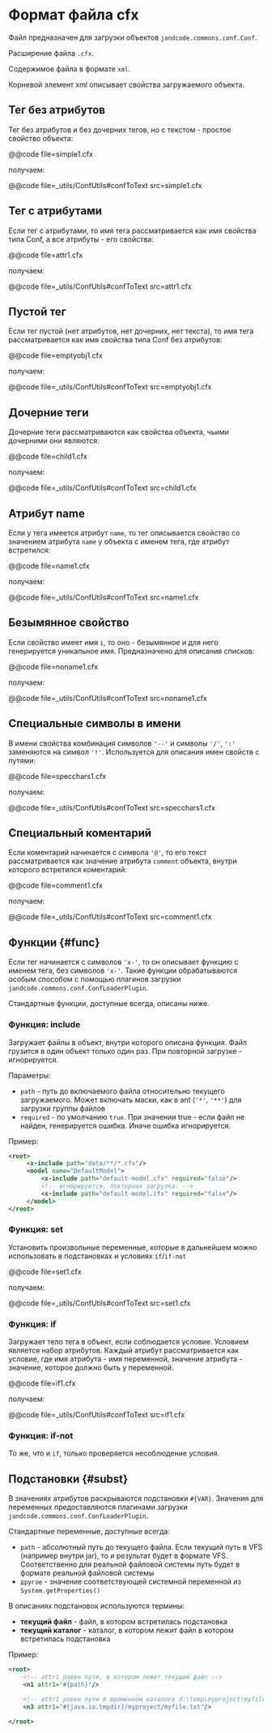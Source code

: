 
Формат файла cfx
================

Файл предназначен для загрузки объектов `jandcode.commons.conf.Conf`.

Расширение файла `.cfx`.

Содержимое файла в формате `xml`.

Корневой элемент xml описывает свойства загружаемого объекта. 

Тег без атрибутов
-----------------

Тег без атрибутов и без дочерних тегов, но с текстом - простое свойство объекта:

@@code file=simple1.cfx

получаем:
 
@@code file=_utils/ConfUtils#confToText
    src=simple1.cfx 

Тег c атрибутами
-----------------

Если тег с атрибутами, то имя тега рассматривается как имя свойства типа Conf,
а все атрибуты - его свойства:

@@code file=attr1.cfx

получаем:
 
@@code file=_utils/ConfUtils#confToText
    src=attr1.cfx 


Пустой тег
----------

Если тег пустой (нет атрибутов, нет дочерних, нет текста), 
то имя тега рассматривается как имя свойства типа Conf без атрибутов:

@@code file=emptyobj1.cfx

получаем:
 
@@code file=_utils/ConfUtils#confToText
    src=emptyobj1.cfx 


Дочерние теги
-------------

Дочерние теги рассматриваются как свойства объекта, чьими дочерними они являются:

@@code file=child1.cfx

получаем:
 
@@code file=_utils/ConfUtils#confToText
    src=child1.cfx 


Атрибут name
------------

Если у тега имеется атрибут `name`, то тег описывается свойство со значением
атрибута `name` у объекта с именем тега, где атрибут встретился:

@@code file=name1.cfx

получаем:
 
@@code file=_utils/ConfUtils#confToText
    src=name1.cfx 


Безымянное свойство
-------------------

Если свойство имеет имя `i`, то оно - безымянное и для него генерируется уникальное имя.
Предназначено для описания списков:

@@code file=noname1.cfx

получаем:
 
@@code file=_utils/ConfUtils#confToText
    src=noname1.cfx 


Специальные символы в имени
--------------------------- 

В имени свойства комбинация символов `'--'` и символы `'/'`, `':'`
заменяются на символ `'!'`. Используется для описания имен свойств с путями:

@@code file=specchars1.cfx

получаем:
 
@@code file=_utils/ConfUtils#confToText
    src=specchars1.cfx 


Специальный коментарий
----------------------

Если коментарий начинается с символа `'@'`, то его текст рассматривается как 
значение атрибута `comment` объекта, внутри которого встретился коментарий:

@@code file=comment1.cfx

получаем:
 
@@code file=_utils/ConfUtils#confToText
    src=comment1.cfx 

  
Функции {#func}
-------

Если тег начинается с символов `'x-'`, то он описывает функцию с именем тега,
без символов `'x-'`. Такие функции обрабатываются особым способом с помощью плагинов
загрузки `jandcode.commons.conf.ConfLoaderPlugin`.

Стандартные функции, доступные всегда, описаны ниже.


### Функция: include

Загружает файлы в объект, внутри которого описана функция. Файл
грузится в один объект только один раз. При повторной загрузке - игнорируется. 

Параметры:

* `path` - путь до включаемого файла относительно текущего загружаемого. Может
  включать маски, как в ant (`'*'`, `'**'`) для загрузки группы файлов
* `required` - по умолчанию `true`. При значении true - если файл не найден,
  генерируется ошибка. Иначе ошибка игнорируется.

Пример:

```xml
<root>
     <x-include path="data/**/*.cfx"/>
     <model name="DefaultModel">
         <x-include path="default-model.cfx" required="false"/>
         <!-- игнорируется, повторная загрузка: -->
         <x-include path="default-model.cfx" required="false"/> 
     </model>
</root>
```

### Функция: set

Установить произвольные переменные, которые в дальнейшем можно использовать в
подстановках и условиях `if`/`if-not`

@@code file=set1.cfx

получаем:
 
@@code file=_utils/ConfUtils#confToText
    src=set1.cfx 

### Функция: if

Загружает тело тега в объект, если соблюдается условие.
Условием является набор атрибутов. Каждый атрибут рассматривается как условие,
где имя атрибута - имя переменной, значение атрибута - значение, которое должно
быть у переменной.

@@code file=if1.cfx

получаем:
 
@@code file=_utils/ConfUtils#confToText
    src=if1.cfx 

### Функция: if-not

То же, что и `if`, только проверяется несоблюдение условия.

Подстановки {#subst}
-----------

В значениях атрибутов раскрываются подстановки `#{VAR}`.
Значения для переменных предоставляются плагинами
загрузки `jandcode.commons.conf.ConfLoaderPlugin`.

Стандартные переменные, доступные всегда:

* `path` - абсолютный путь до текущего файла. Если текущий путь в VFS (например внутри jar),
  то и результат будет в формате VFS. Соответственно для реальной файловой системы
  путь будет в формате реальной файловой системы
* `другое` - значение соответствующей системной переменной из `System.getProperties()`

В описаниях подстановок используются термины:

* **текущий файл** - файл, в котором встретилась подстановка
* **текущий каталог** - каталог, в котором лежит файл в котором встретилась
  подстановка

Пример:

```xml
<root>
    <!-- attr1 равен пути, в котором лежит текущий файл -->
    <n1 attr1="#{path}"/>

    <!-- attr1 равен пути в временном каталоге d:\temp\myproject\myfile.txt -->
    <n3 attr1="#{java.io.tmpdir}/myproject/myfile.txt"/>

</root>
```



